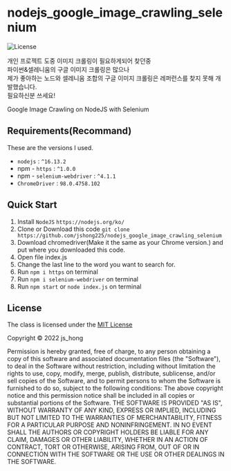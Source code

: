 # nodejs_google_image_crawling_selenium

![License](https://img.shields.io/badge/Licence-MIT-blue.svg)

개인 프로젝트 도중 이미지 크롤링이 필요하게되어 찾던중  
파이썬&셀레니움의 구글 이미지 크롤링은 많으나  
제가 좋아하는 노드와 셀레니움 조합의 구글 이미지 크롤링은 레퍼런스를 찾지 못해 개발했습니다.  
필요하신분 쓰세요!

Google Image Crawling on NodeJS with Selenium

## Requirements(Recommand)

These are the versions I used.

- `nodejs` : `^16.13.2`
- npm - `https` : `^1.0.0`
- npm - `selenium-webdriver` : `^4.1.1`
- `ChromeDriver` : `98.0.4758.102`

## Quick Start

1. Install `NodeJS` `https://nodejs.org/ko/`
2. Clone or Download this code
   `git clone https://github.com/jshong225/nodejs_google_image_crawling_selenium`
3. Download chromedriver(Make it the same as your Chrome version.) and put where you downloaded this code.
4. Open file index.js
5. Change the last line to the word you want to search for.
6. Run `npm i https` on terminal
7. Run `npm i selenium-webdriver` on terminal
8. Run `npm start` or `node index.js` on terminal

## License

The class is licensed under the [MIT License](http://opensource.org/licenses/MIT)

Copyright &copy; 2022 js_hong


Permission is hereby granted, free of charge, to any person
obtaining a copy of this software and associated documentation
files (the "Software"), to deal in the Software without
restriction, including without limitation the rights to use,
copy, modify, merge, publish, distribute, sublicense, and/or sell
copies of the Software, and to permit persons to whom the
Software is furnished to do so, subject to the following
conditions:
The above copyright notice and this permission notice shall be
included in all copies or substantial portions of the Software.
THE SOFTWARE IS PROVIDED "AS IS", WITHOUT WARRANTY OF ANY KIND,
EXPRESS OR IMPLIED, INCLUDING BUT NOT LIMITED TO THE WARRANTIES
OF MERCHANTABILITY, FITNESS FOR A PARTICULAR PURPOSE AND
NONINFRINGEMENT. IN NO EVENT SHALL THE AUTHORS OR COPYRIGHT
HOLDERS BE LIABLE FOR ANY CLAIM, DAMAGES OR OTHER LIABILITY,
WHETHER IN AN ACTION OF CONTRACT, TORT OR OTHERWISE, ARISING
FROM, OUT OF OR IN CONNECTION WITH THE SOFTWARE OR THE USE OR
OTHER DEALINGS IN THE SOFTWARE.
